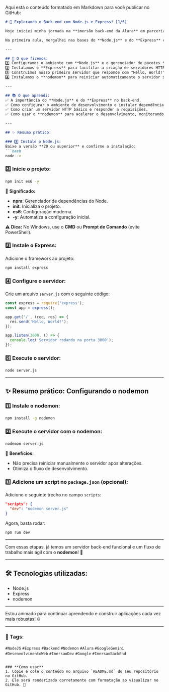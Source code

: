 Aqui está o conteúdo formatado em Markdown para você publicar no GitHub:  

```markdown
# 🚀 Explorando o Back-end com Node.js e Express! [1/5]  

Hoje iniciei minha jornada na **imersão back-end da Alura** em parceria com o **Google Gemini**, e já estou super empolgado com o que aprendi! 💻✨  

Na primeira aula, mergulhei nas bases do **Node.js** e do **Express** com os incríveis professores **Guilherme Lima**, **André David** e **Juliana Amoasei**. Exploramos ferramentas que tornam o desenvolvimento back-end mais ágil e intuitivo.  

---

## 🔧 O que fizemos:  
1️⃣ Configuramos o ambiente com **Node.js** e o gerenciador de pacotes **npm**.  
2️⃣ Instalamos o **Express** para facilitar a criação de servidores HTTP.  
3️⃣ Construímos nosso primeiro servidor que responde com "Hello, World!" na porta 3000.  
4️⃣ Instalamos o **nodemon** para reiniciar automaticamente o servidor sempre que o código for alterado.  

---

## 📚 O que aprendi:  
✅ A importância do **Node.js** e do **Express** no back-end.  
✅ Como configurar o ambiente de desenvolvimento e instalar dependências.  
✅ Como criar um servidor HTTP básico e responder a requisições.  
✅ Como usar o **nodemon** para acelerar o desenvolvimento, monitorando alterações no código.  

---

## ✨ Resumo prático:  

### 1️⃣ Instale o Node.js:  
Baixe a versão **20 ou superior** e confirme a instalação:  
```bash
node -v
```

### 2️⃣ Inicie o projeto:  
```bash
npm init es6 -y
```
🔹 **Significado:**  
- **npm**: Gerenciador de dependências do Node.  
- **init**: Inicializa o projeto.  
- **es6**: Configuração moderna.  
- **-y**: Automatiza a configuração inicial.  

⚠️ **Dica:** No Windows, use o **CMD** ou **Prompt de Comando** (evite PowerShell).  

### 3️⃣ Instale o Express:  
Adicione o framework ao projeto:  
```bash
npm install express
```

### 4️⃣ Configure o servidor:  
Crie um arquivo `server.js` com o seguinte código:  
```javascript
const express = require('express');
const app = express();

app.get('/', (req, res) => {
  res.send('Hello, World!');
});

app.listen(3000, () => {
  console.log('Servidor rodando na porta 3000');
});
```

### 5️⃣ Execute o servidor:  
```bash
node server.js
```

---

## ✨ Resumo prático: Configurando o nodemon  

### 1️⃣ Instale o nodemon:  
```bash
npm install -g nodemon
```

### 2️⃣ Execute o servidor com o nodemon:  
```bash
nodemon server.js
```

🔹 **Benefícios:**  
- Não precisa reiniciar manualmente o servidor após alterações.  
- Otimiza o fluxo de desenvolvimento.  

### 3️⃣ Adicione um script no `package.json` (opcional):  
Adicione o seguinte trecho no campo `scripts`:  
```json
"scripts": {
  "dev": "nodemon server.js"
}
```  
Agora, basta rodar:  
```bash
npm run dev
```

---

Com essas etapas, já temos um servidor back-end funcional e um fluxo de trabalho mais ágil com o **nodemon**! 🚀  

---

## 🛠️ Tecnologias utilizadas:  
- Node.js  
- Express  
- nodemon  

---

Estou animado para continuar aprendendo e construir aplicações cada vez mais robustas! 🌐  

---

### 🌟 Tags:  
`#NodeJS` `#Express` `#Backend` `#Nodemon` `#Alura` `#GoogleGemini` `#DesenvolvimentoWeb` `#ImersaoDev` `#Google` `#ImersaoBackEnd`
```

### **Como usar**  
1. Copie e cole o conteúdo no arquivo `README.md` do seu repositório no GitHub.  
2. Ele será renderizado corretamente com formatação ao visualizar no GitHub. 🎉
